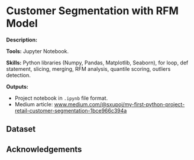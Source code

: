 # Customer Segmentation with RFM Model

**Description:** 

**Tools:** Jupyter Notebook.

**Skills:** Python libraries (Numpy, Pandas, Matplotlib, Seaborn), for loop, def statement, slicing, merging, RFM analysis, quantile scoring, outliers detection.

**Outputs:**  
- Project notebook in `.ipynb` file format.
- Medium article: www.medium.com/@sxupoj/my-first-python-project-retail-customer-segmentation-1bce966c394a

## Dataset


## Acknowledgements

